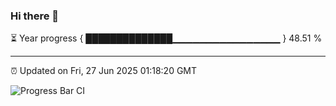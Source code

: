 ### Hi there 👋

⏳ Year progress { ██████████████▁▁▁▁▁▁▁▁▁▁▁▁▁▁▁▁ } 48.51 %

---

⏰ Updated on Fri, 27 Jun 2025 01:18:20 GMT

![Progress Bar CI](https://github.com/liununu/liununu/workflows/Progress%20Bar%20CI/badge.svg)
